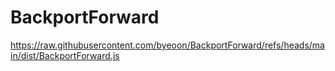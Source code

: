 # BackportForward

https://raw.githubusercontent.com/byeoon/BackportForward/refs/heads/main/dist/BackportForward.js